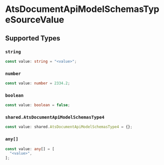 # AtsDocumentApiModelSchemasTypeSourceValue


## Supported Types

### `string`

```typescript
const value: string = "<value>";
```

### `number`

```typescript
const value: number = 2334.2;
```

### `boolean`

```typescript
const value: boolean = false;
```

### `shared.AtsDocumentApiModelSchemasType4`

```typescript
const value: shared.AtsDocumentApiModelSchemasType4 = {};
```

### `any[]`

```typescript
const value: any[] = [
  "<value>",
];
```

